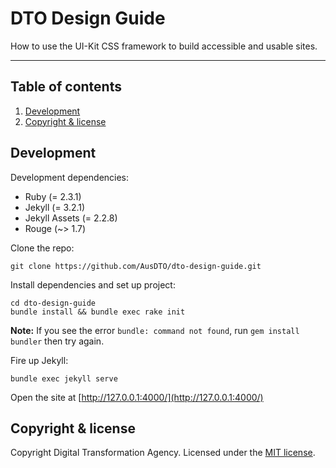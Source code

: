 # DTO Design Guide

How to use the UI-Kit CSS framework to build accessible and usable sites.

---

## Table of contents
1. [Development](#development)
1. [Copyright & license](#copyright--license)

## Development

Development dependencies:

* Ruby (= 2.3.1)
* Jekyll (= 3.2.1)
* Jekyll Assets (= 2.2.8)
* Rouge (~> 1.7)

Clone the repo:

```
git clone https://github.com/AusDTO/dto-design-guide.git
```

Install dependencies and set up project:

```
cd dto-design-guide
bundle install && bundle exec rake init
```

**Note:** If you see the error `bundle: command not found`, run `gem install bundler` then try again.

Fire up Jekyll:

```
bundle exec jekyll serve
```

Open the site at [http://127.0.0.1:4000/](http://127.0.0.1:4000/)

## Copyright & license

Copyright Digital Transformation Agency. Licensed under the [MIT license](https://github.com/AusDTO/dto-design-guide/blob/master/LICENSE.md).
